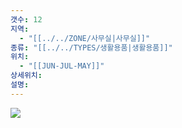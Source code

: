 ```yaml
---
갯수: 12
지역:
  - "[[../../ZONE/사무실|사무실]]"
종류: "[[../../TYPES/생활용품|생활용품]]"
위치:
  - "[[JUN-JUL-MAY]]"
상세위치: 
설명:
---
```

![](http://192.168.50.22/devices/250221_IMG_0003.jpg)